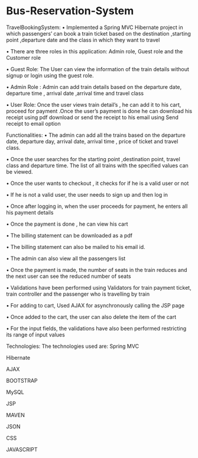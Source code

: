 # Bus-Reservation-System
TravelBookingSystem:
• Implemented a Spring MVC Hibernate project in which passengers’ can book a train ticket based on the destination ,starting point ,departure date and the class in which they want to travel

• There are three roles in this application: Admin role, Guest role and the Customer role

• Guest Role: The User can view the information of the train details without signup or login using the guest role.

• Admin Role : Admin can add train details based on the departure date, departure time , arrival date ,arrival time and travel class

• User Role: Once the user views train detail’s , he can add it to his cart, proceed for payment .Once the user’s payment is done he can download his receipt using pdf download or send the receipt to his email using Send receipt to email option

Functionalities:
• The admin can add all the trains based on the departure date, departure day, arrival date, arrival time , price of ticket and travel class.

• Once the user searches for the starting point ,destination point, travel class and departure time. The list of all trains with the specified values can be viewed.

• Once the user wants to checkout , it checks for if he is a valid user or not

• If he is not a valid user, the user needs to sign up and then log in

• Once after logging in, when the user proceeds for payment, he enters all his payment details

• Once the payment is done , he can view his cart

• The billing statement can be downloaded as a pdf

• The billing statement can also be mailed to his email id.

• The admin can also view all the passengers list

• Once the payment is made, the number of seats in the train reduces and the next user can see the reduced number of seats

• Validations have been performed using Validators for train payment ticket, train controller and the passenger who is travelling by train

• For adding to cart, Used AJAX for asynchronously calling the JSP page

• Once added to the cart, the user can also delete the item of the cart

• For the input fields, the validations have also been performed restricting its range of input values

Technologies:
The technologies used are: Spring MVC

Hibernate

AJAX

BOOTSTRAP

MySQL

JSP

MAVEN

JSON

CSS

JAVASCRIPT

